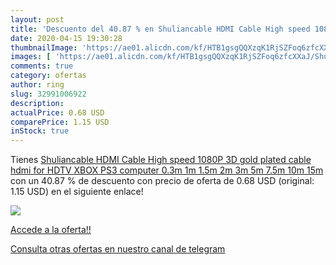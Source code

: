 ```yaml
---
layout: post
title: 'Descuento del 40.87 % en Shuliancable HDMI Cable High speed 1080P'
date: 2020-04-15 19:30:28
thumbnailImage: 'https://ae01.alicdn.com/kf/HTB1gsgQQXzqK1RjSZFoq6zfcXXaJ/Shuliancable-HDMI-Cable-High-speed-1080P-3D-gold-plated-cable-hdmi-for-HDTV-XBOX-PS3-computer.jpg_350x350._SL200_.jpg'
images: [ 'https://ae01.alicdn.com/kf/HTB1gsgQQXzqK1RjSZFoq6zfcXXaJ/Shuliancable-HDMI-Cable-High-speed-1080P-3D-gold-plated-cable-hdmi-for-HDTV-XBOX-PS3-computer.jpg_350x350._SL200_.jpg' ]
comments: true
category: ofertas
author: ring
slug: 32991006922
description:
actualPrice: 0.68 USD
comparePrice: 1.15 USD
inStock: true
---
```


Tienes [Shuliancable HDMI Cable High speed 1080P 3D gold plated cable hdmi for HDTV XBOX PS3 computer 0.3m 1m 1.5m 2m 3m 5m 7.5m 10m 15m](https://www.amazon.com/dp/32991006922/?tag=redken08-20) con un 40.87 % de descuento con precio de oferta de 0.68 USD (original: 1.15 USD) en el siguiente enlace!

[![](https://ae01.alicdn.com/kf/HTB1gsgQQXzqK1RjSZFoq6zfcXXaJ/Shuliancable-HDMI-Cable-High-speed-1080P-3D-gold-plated-cable-hdmi-for-HDTV-XBOX-PS3-computer.jpg_350x350._SL200_.jpg)](https://www.amazon.com/dp/32991006922/?tag=redken08-20)

[Accede a la oferta!!](https://www.amazon.com/dp/32991006922/?tag=redken08-20)

[Consulta otras ofertas en nuestro canal de telegram](https://t.me/s/ofertas25)
